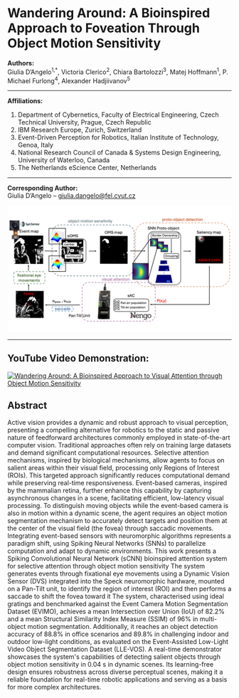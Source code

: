 # Wandering Around: A Bioinspired Approach to Foveation Through Object Motion Sensitivity

**Authors:**  
Giulia D’Angelo<sup>1,*</sup>, Victoria Clerico<sup>2</sup>, Chiara Bartolozzi<sup>3</sup>, Matej Hoffmann<sup>1</sup>, P. Michael Furlong<sup>4</sup>, Alexander Hadjiivanov<sup>5</sup>  

---

**Affiliations:**  
1. Department of Cybernetics, Faculty of Electrical Engineering, Czech Technical University, Prague, Czech Republic  
2. IBM Research Europe, Zurich, Switzerland  
3. Event-Driven Perception for Robotics, Italian Institute of Technology, Genoa, Italy  
4. National Research Council of Canada & Systems Design Engineering, University of Waterloo, Canada  
5. The Netherlands eScience Center, Netherlands  

---

**Corresponding Author:**  
Giulia D’Angelo – [giulia.dangelo@fel.cvut.cz](mailto:giulia.dangelo@fel.cvut.cz)



![pipeline](pipeline.png)

---

## YouTube Video Demonstration:

[![Wandering Around: A Bioinspired Approach to Visual Attention through Object Motion Sensitivity](https://img.youtube.com/vi/t8K4ar_Vpd4/0.jpg)](https://youtu.be/t8K4ar_Vpd4)


## Abstract

Active vision provides a dynamic and robust approach to visual perception, presenting a compelling alternative for robotics to the static and passive nature of feedforward architectures commonly employed in state-of-the-art computer vision. Traditional approaches often rely on training large datasets and demand significant computational resources. Selective attention mechanisms, inspired by biological mechanisms, allow agents to focus on salient areas within their visual field, processing only Regions of Interest (ROIs). This targeted approach significantly reduces computational demand while preserving real-time responsiveness.
Event-based cameras, inspired by the mammalian retina, further enhance this capability by capturing asynchronous changes in a scene, facilitating efficient, low-latency visual processing. To distinguish moving objects while the event-based camera is also in motion within a dynamic scene, the agent requires an object motion segmentation mechanism to accurately detect targets and position them at the center of the visual field (the fovea) through saccadic movements.
Integrating event-based sensors with neuromorphic algorithms represents a paradigm shift, using Spiking Neural Networks (SNNs) to parallelize computation and adapt to dynamic environments. This work presents a Spiking Convolutional Neural Network (sCNN) bioinspired attention system for selective attention through object motion sensitivity
The system generates events through fixational eye movements using a Dynamic Vision Sensor (DVS) integrated into the Speck neuromorphic hardware, mounted on a Pan-Tilt unit, to identify the region of interest (ROI) and then performs a saccade to shift the fovea toward it
The system, characterised using ideal gratings and benchmarked against the Event Camera Motion Segmentation Dataset (EVIMO), achieves a mean Intersection over Union (IoU) of 82.2\% and a mean Structural Similarity Index Measure (SSIM) of 96\% in multi-object motion segmentation. Additionally, it reaches an object detection accuracy of 88.8\% in office scenarios and 89.8\% in challenging indoor and outdoor low-light conditions, as evaluated on the Event-Assisted Low-Light Video Object Segmentation Dataset (LLE-VOS). 
A real-time demonstrator showcases the system's capabilities of detecting salient objects through object motion sensitivity in $0.04$ s in dynamic scenes.
Its learning-free design ensures robustness across diverse perceptual scenes, making it a reliable foundation for real-time robotic applications and serving as a basis for more complex architectures.
